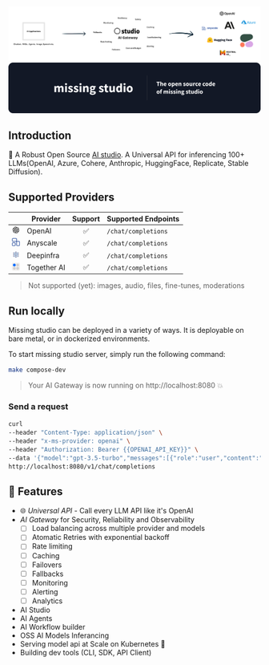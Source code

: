 ![Gateway](/assets/gateway.svg)
![Missing studio](/assets/github.png)

## Introduction
🌈 A Robust Open Source [AI studio](https://www.missing.studio). A Universal API for inferencing 100+ LLMs(OpenAI, Azure, Cohere, Anthropic, HuggingFace, Replicate, Stable Diffusion).

## Supported Providers
|                                               |   Provider    |   Support   |   Supported Endpoints    |
|-----------------------------------------------|---------------|    :---:    |--------------------------|
|<img src="assets/openai.png" width=16>         | OpenAI        |      ✅     |  `/chat/completions`     |
|<img src="assets/anyscale.png" width=16>       | Anyscale      |      ✅     |  `/chat/completions`     |
|<img src="assets/deepinfra.jpeg" width=16>     | Deepinfra     |      ✅     |  `/chat/completions`     |
|<img src="assets/togetherai.svg" width=16>     | Together AI	  |      ✅     |  `/chat/completions`     |

> Not supported (yet): images, audio, files, fine-tunes, moderations

## Run locally
Missing studio can be deployed in a variety of ways. It is deployable on bare metal, or in dockerized environments.

To start missing studio server, simply run the following command:
```sh
make compose-dev
```
> Your AI Gateway is now running on http://localhost:8080 💥

### Send a request
```sh
curl
--header "Content-Type: application/json" \
--header "x-ms-provider: openai" \
--header "Authorization: Bearer {{OPENAI_API_KEY}}" \
--data '{"model":"gpt-3.5-turbo","messages":[{"role":"user","content":"who are you?"}]}' \
http://localhost:8080/v1/chat/completions
```


## 🚀 Features
- 🌐 *Universal API* - Call every LLM API like it's OpenAI
- *AI Gateway* for Security, Reliability and Observability
  - [ ] Load balancing across multiple provider and models   
  - [ ] Atomatic Retries with exponential backoff
  - [ ] Rate limiting
  - [ ] Caching
  - [ ] Failovers
  - [ ] Fallbacks
  - [ ] Monitoring
  - [ ] Alerting
  - [ ] Analytics
- AI Studio
- AI Agents
- AI Workflow builder
- OSS AI Models Inferancing
- Serving model api at Scale on Kubernetes 🦄️
- Building dev tools (CLI, SDK, API Client)